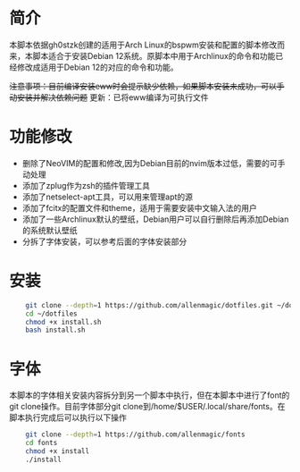 # 简介
本脚本依据gh0stzk创建的适用于Arch Linux的bspwm安装和配置的脚本修改而来，本脚本适合于安装Debian 12系统。原脚本中用于Archlinux的命令和功能已经修改成适用于Debian 12的对应的命令和功能。

~~注意事项：目前编译安装eww时会提示缺少依赖，如果脚本安装未成功，可以手动安装并解决依赖问题~~
更新：已将eww编译为可执行文件

# 功能修改
- 删除了NeoVIM的配置和修改,因为Debian目前的nvim版本过低，需要的可手动处理
- 添加了zplug作为zsh的插件管理工具
- 添加了netselect-apt工具，可以用来管理apt的源
- 添加了fcitx的配置文件和theme，适用于需要安装中文输入法的用户
- 添加了一些Archlinux默认的壁纸，Debian用户可以自行删除后再添加Debian的系统默认壁纸
- 分拆了字体安装，可以参考后面的字体安装部分

# 安装
```bash
    git clone --depth=1 https://github.com/allenmagic/dotfiles.git ~/dotfiles
    cd ~/dotfiles
    chmod +x install.sh 
    bash install.sh 
```

# 字体
本脚本的字体相关安装内容拆分到另一个脚本中执行，但在本脚本中进行了font的git clone操作。目前字体部分git clone到/home/$USER/.local/share/fonts。在脚本执行完成后可以执行以下操作
```bash
    git clone --depth=1 https://github.com/allenmagic/fonts
    cd fonts
    chmod +x install
    ./install
```
